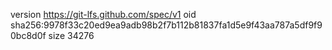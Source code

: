 version https://git-lfs.github.com/spec/v1
oid sha256:9978f33c20ed9ea9adb98b2f7b112b81837fa1d5e9f43aa787a5df9f90bc8d0f
size 34276
